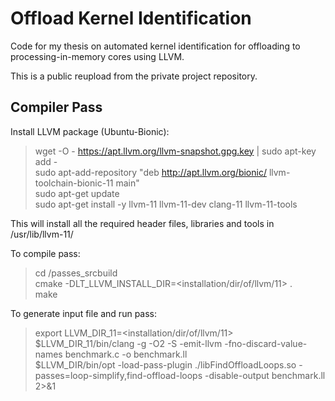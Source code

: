 # Offload Kernel Identification
Code for my thesis on automated kernel identification for offloading to processing-in-memory cores using LLVM.

This is a public reupload from the private project repository.

## Compiler Pass

Install LLVM package (Ubuntu-Bionic):


> wget -O - https://apt.llvm.org/llvm-snapshot.gpg.key | sudo apt-key add -  
> sudo apt-add-repository "deb http://apt.llvm.org/bionic/ llvm-toolchain-bionic-11 main"  
> sudo apt-get update  
> sudo apt-get install -y llvm-11 llvm-11-dev clang-11 llvm-11-tools  

This will install all the required header files, libraries and tools in /usr/lib/llvm-11/

To compile pass:

> cd /passes_srcbuild  
> cmake -DLT_LLVM_INSTALL_DIR=<installation/dir/of/llvm/11> .  
> make

To generate input file and run pass:

> export LLVM_DIR_11=<installation/dir/of/llvm/11>  
> \$LLVM_DIR_11/bin/clang -g -O2 -S -emit-llvm -fno-discard-value-names benchmark.c -o benchmark.ll  
> \$LLVM_DIR/bin/opt -load-pass-plugin ./libFindOffloadLoops.so -passes=loop-simplify,find-offload-loops -disable-output benchmark.ll 2>&1 
